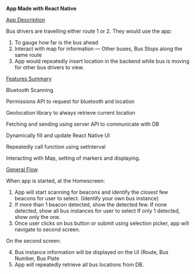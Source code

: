 <strong>App Made with React Native</strong>


<ins>App Description</ins>

Bus drivers are travelling either route 1 or 2. 
They would use the app:
1) To gauge how far is the bus ahead
2) Interact with map for information — Other buses, Bus Stops along the same route
3) App would repeatedly insert location in the backend while bus is moving 
    for other bus drivers to view.

<ins>Features Summary</ins>

Bluetooth Scanning

Permissions API to request for bluetooth and location

Geolocation library to always retrieve current location

Fetching and sending using server API to communicate with DB

Dynamically fill and update React Native UI

Repeatedly call function using setInterval

Interacting with Map, setting of markers and displaying.

<ins>General Flow</ins>

When app is started, at the Homescreen:

1) App will start scanning for beacons and identify the closest few beacons for user to select. 
(Identify your own bus instance)
2) If more than 1 beacon detected, show the detected few. 
    If none detected, show all bus instances for user to select 
     If only 1 detected, show only the one.
3) Once user clicks on bus button or submit using selection picker, app will navigate to second screen.

On the second screen: 

4) Bus instance information will be displayed on the UI (Route, Bus Number, Bus Plate
5) App will repeatedly retrieve all bus locations from DB.  
